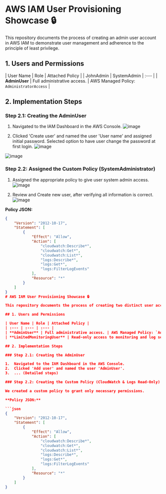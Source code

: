 # AWS IAM User Provisioning Showcase 🔒

This repository documents the process of creating an admin user account in AWS IAM to demonstrate user management and adherence to the principle of least privilege.

## 1. Users and Permissions

| User Name | Role | Attached Policy |
| JohnAdmin | SystemAdmin | :--- |
| **AdminUser** | Full administrative access. | AWS Managed Policy: `AdministratorAccess` |


## 2. Implementation Steps

### Step 2.1: Creating the AdminUser

1.  Navigated to the IAM Dashboard in the AWS Console.
   ![image](https://github.com/user-attachments/assets/b68ee1e8-b578-49db-95c6-d6ac6deb790a)

2.  Clicked 'Create user' and named the user 'User name' and assigned initial password. Selected option to have user change the password at first login.
   ![image](https://github.com/user-attachments/assets/32586787-5352-40a4-97cf-0d52840681d7)

   ![image](https://github.com/user-attachments/assets/efc4f526-7764-468a-9df5-9b43611753ab)


### Step 2.2: Assigned the Custom Policy (SystemAdministrator)

1. Assigned the appropriate policy to give user system admin access.
   ![image](https://github.com/user-attachments/assets/54bab45b-0703-4151-8b0d-b862d17b4949)

2. Review and Create new user, after verifying all information is correct.
   ![image](https://github.com/user-attachments/assets/6603a87c-b2ec-41a8-be89-45f6d254a71c)



**Policy JSON:**

```json
{
    "Version": "2012-10-17",
    "Statement": [
        {
            "Effect": "Allow",
            "Action": [
                "cloudwatch:Describe*",
                "cloudwatch:Get*",
                "cloudwatch:List*",
                "logs:Describe*",
                "logs:Get*",
                "logs:FilterLogEvents"
            ],
            "Resource": "*"
        }
    ]
}
# AWS IAM User Provisioning Showcase 🔒

This repository documents the process of creating two distinct user accounts in AWS IAM to demonstrate user management and adherence to the principle of least privilege.

## 1. Users and Permissions

| User Name | Role | Attached Policy |
| :--- | :--- | :--- |
| **AdminUser** | Full administrative access. | AWS Managed Policy: `AdministratorAccess` |
| **LimitedMonitoringUser** | Read-only access to monitoring and log services. | Custom Managed Policy: `CloudWatchLogsReadOnlyPolicy` |

## 2. Implementation Steps

### Step 2.1: Creating the AdminUser

1.  Navigated to the IAM Dashboard in the AWS Console.
2.  Clicked 'Add user' and named the user 'AdminUser'.
3.  ... (Detailed steps)

### Step 2.2: Creating the Custom Policy (CloudWatch & Logs Read-Only)

We created a custom policy to grant only necessary permissions.

**Policy JSON:**

```json
{
    "Version": "2012-10-17",
    "Statement": [
        {
            "Effect": "Allow",
            "Action": [
                "cloudwatch:Describe*",
                "cloudwatch:Get*",
                "cloudwatch:List*",
                "logs:Describe*",
                "logs:Get*",
                "logs:FilterLogEvents"
            ],
            "Resource": "*"
        }
    ]
}
